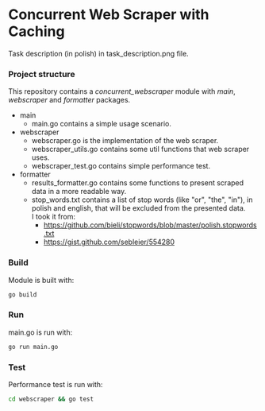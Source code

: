 # Concurrent Web Scraper with Caching
Task description (in polish) in task_description.png file.

### Project structure
This repository contains a *concurrent_webscraper* module with *main*, *webscraper* and *formatter* packages.
- main
  - main.go contains a simple usage scenario.
- webscraper
  - webscraper.go is the implementation of the web scraper. 
  - webscraper_utils.go contains some util functions that web scraper uses.
  - webscraper_test.go contains simple performance test.
- formatter
  - results_formatter.go contains some functions to present scraped data in a more readable way.
  - stop_words.txt contains a list of stop words (like "or", "the", "in"), in polish and english, that will be excluded from the presented data.\
  I took it from:
    - https://github.com/bieli/stopwords/blob/master/polish.stopwords.txt
    - https://gist.github.com/sebleier/554280


### Build
Module is built with:
```bash
go build
```

### Run
main.go is run with:
```bash
go run main.go
```

### Test
Performance test is run with:
```bash
cd webscraper && go test
```
